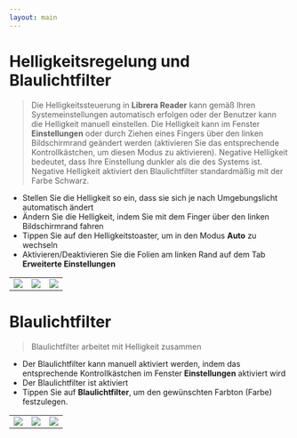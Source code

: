 ```yaml
---
layout: main
---
```


# Helligkeitsregelung und Blaulichtfilter

> Die Helligkeitssteuerung in **Librera Reader** kann gemäß Ihren Systemeinstellungen automatisch erfolgen oder der Benutzer kann die Helligkeit manuell einstellen.
Die Helligkeit kann im Fenster **Einstellungen** oder durch Ziehen eines Fingers über den linken Bildschirmrand geändert werden (aktivieren Sie das entsprechende Kontrollkästchen, um diesen Modus zu aktivieren).
Negative Helligkeit bedeutet, dass Ihre Einstellung dunkler als die des Systems ist.
Negative Helligkeit aktiviert den Blaulichtfilter standardmäßig mit der Farbe Schwarz.

* Stellen Sie die Helligkeit so ein, dass sie sich je nach Umgebungslicht automatisch ändert
* Ändern Sie die Helligkeit, indem Sie mit dem Finger über den linken Bildschirmrand fahren
* Tippen Sie auf den Helligkeitstoaster, um in den Modus **Auto** zu wechseln
* Aktivieren/Deaktivieren Sie die Folien am linken Rand auf dem Tab **Erweiterte Einstellungen**

||||
|-|-|-|
|![](1.png)|![](2.png)|![](3.png)|

# Blaulichtfilter
> Blaulichtfilter arbeitet mit Helligkeit zusammen

* Der Blaulichtfilter kann manuell aktiviert werden, indem das entsprechende Kontrollkästchen im Fenster **Einstellungen** aktiviert wird
* Der Blaulichtfilter ist aktiviert
* Tippen Sie auf **Blaulichtfilter**, um den gewünschten Farbton (Farbe) festzulegen.

||||
|-|-|-|
|![](7.png)|![](6.png)|![](8.png)|
